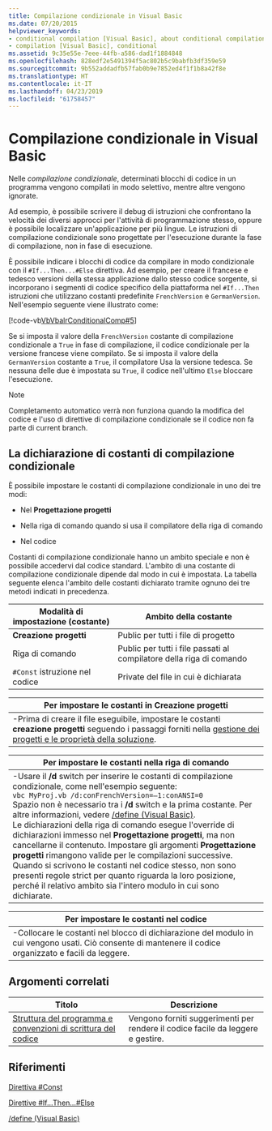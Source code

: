 ```yaml
---
title: Compilazione condizionale in Visual Basic
ms.date: 07/20/2015
helpviewer_keywords:
- conditional compilation [Visual Basic], about conditional compilation
- compilation [Visual Basic], conditional
ms.assetid: 9c35e55e-7eee-44fb-a586-dad1f1884848
ms.openlocfilehash: 828edf2e5491394f5ac802b5c9babfb3df359e59
ms.sourcegitcommit: 9b552addadfb57fab0b9e7852ed4f1f1b8a42f8e
ms.translationtype: HT
ms.contentlocale: it-IT
ms.lasthandoff: 04/23/2019
ms.locfileid: "61758457"
---
```

# <a name="conditional-compilation-in-visual-basic"></a>Compilazione condizionale in Visual Basic
Nelle *compilazione condizionale*, determinati blocchi di codice in un programma vengono compilati in modo selettivo, mentre altre vengono ignorate.  
  
 Ad esempio, è possibile scrivere il debug di istruzioni che confrontano la velocità dei diversi approcci per l'attività di programmazione stesso, oppure è possibile localizzare un'applicazione per più lingue. Le istruzioni di compilazione condizionale sono progettate per l'esecuzione durante la fase di compilazione, non in fase di esecuzione.  
  
 È possibile indicare i blocchi di codice da compilare in modo condizionale con il `#If...Then...#Else` direttiva. Ad esempio, per creare il francese e tedesco versioni della stessa applicazione dallo stesso codice sorgente, si incorporano i segmenti di codice specifico della piattaforma nel `#If...Then` istruzioni che utilizzano costanti predefinite `FrenchVersion` e `GermanVersion`. Nell'esempio seguente viene illustrato come:  
  
 [!code-vb[VbVbalrConditionalComp#5](~/samples/snippets/visualbasic/VS_Snippets_VBCSharp/VbVbalrConditionalComp/VB/Class1.vb#5)]  
  
 Se si imposta il valore della `FrenchVersion` costante di compilazione condizionale a `True` in fase di compilazione, il codice condizionale per la versione francese viene compilato. Se si imposta il valore della `GermanVersion` costante a `True`, il compilatore Usa la versione tedesca. Se nessuna delle due è impostata su `True`, il codice nell'ultimo `Else` bloccare l'esecuzione.  
  
> [!NOTE]
>  Completamento automatico verrà non funziona quando la modifica del codice e l'uso di direttive di compilazione condizionale se il codice non fa parte di current branch.  
  
## <a name="declaring-conditional-compilation-constants"></a>La dichiarazione di costanti di compilazione condizionale  
 È possibile impostare le costanti di compilazione condizionale in uno dei tre modi:  
  
- Nel **Progettazione progetti**  
  
- Nella riga di comando quando si usa il compilatore della riga di comando  
  
- Nel codice  
  
 Costanti di compilazione condizionale hanno un ambito speciale e non è possibile accedervi dal codice standard. L'ambito di una costante di compilazione condizionale dipende dal modo in cui è impostata. La tabella seguente elenca l'ambito delle costanti dichiarato tramite ognuno dei tre metodi indicati in precedenza.  
  
|Modalità di impostazione (costante)|Ambito della costante|  
|---|---|  
|**Creazione progetti**|Public per tutti i file di progetto|  
|Riga di comando|Public per tutti i file passati al compilatore della riga di comando|  
|`#Const` istruzione nel codice|Private del file in cui è dichiarata|  
  
|Per impostare le costanti in Creazione progetti|  
|---|  
|-Prima di creare il file eseguibile, impostare le costanti **creazione progetti** seguendo i passaggi forniti nella [gestione dei progetti e le proprietà della soluzione](/visualstudio/ide/managing-project-and-solution-properties).|  
  
|Per impostare le costanti nella riga di comando|  
|---|  
|-Usare il **/d** switch per inserire le costanti di compilazione condizionale, come nell'esempio seguente:<br />     `vbc MyProj.vb /d:conFrenchVersion=–1:conANSI=0`<br />     Spazio non è necessario tra i **/d** switch e la prima costante. Per altre informazioni, vedere [/define (Visual Basic)](../../../visual-basic/reference/command-line-compiler/define.md).<br />     Le dichiarazioni della riga di comando esegue l'override di dichiarazioni immesso nel **Progettazione progetti**, ma non cancellarne il contenuto. Impostare gli argomenti **Progettazione progetti** rimangono valide per le compilazioni successive.<br />     Quando si scrivono le costanti nel codice stesso, non sono presenti regole strict per quanto riguarda la loro posizione, perché il relativo ambito sia l'intero modulo in cui sono dichiarate.|  
  
|Per impostare le costanti nel codice|  
|---|  
|-Collocare le costanti nel blocco di dichiarazione del modulo in cui vengono usati. Ciò consente di mantenere il codice organizzato e facili da leggere.|  
  
## <a name="related-topics"></a>Argomenti correlati  
  
|Titolo|Descrizione|  
|---|---|  
|[Struttura del programma e convenzioni di scrittura del codice](../../../visual-basic/programming-guide/program-structure/program-structure-and-code-conventions.md)|Vengono forniti suggerimenti per rendere il codice facile da leggere e gestire.|  
  
## <a name="reference"></a>Riferimenti  
 [Direttiva #Const](../../../visual-basic/language-reference/directives/const-directive.md)  
  
 [Direttive #If...Then...#Else](../../../visual-basic/language-reference/directives/if-then-else-directives.md)  
  
 [/define (Visual Basic)](../../../visual-basic/reference/command-line-compiler/define.md)
